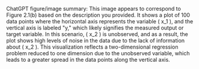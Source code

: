 ChatGPT figure/image summary: This image appears to correspond to Figure 2.1(b) based on the description you provided. It shows a plot of 100 data points where the horizontal axis represents the variable \( x_1 \), and the vertical axis is labeled "y," which likely signifies the measured output or target variable. In this scenario, \( x_2 \) is unobserved, and as a result, the plot shows high levels of noise in the data due to the lack of information about \( x_2 \). This visualization reflects a two-dimensional regression problem reduced to one dimension due to the unobserved variable, which leads to a greater spread in the data points along the vertical axis.